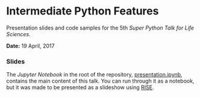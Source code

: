 # Intermediate Python Features

Presentation slides and code samples for the 5th *Super Python Talk for Life Sciences*.

**Date:** 19 April, 2017

### Slides

The *Jupyter Notebook* in the root of the repository, [presentation.ipynb][presnb], contains the main content of this talk.
You can run through it as a notebook, but it was made to be presented as a slideshow using [RISE][RISE].

[presnb]: presentation.ipynb
[RISE]: https://github.com/damianavila/RISE
